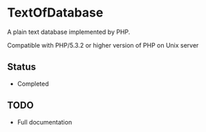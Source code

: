 TextOfDatabase
==============

A plain text database implemented by PHP.

Compatible with PHP/5.3.2 or higher version of PHP on Unix server

## Status ##

- Completed

## TODO ##

- Full documentation
